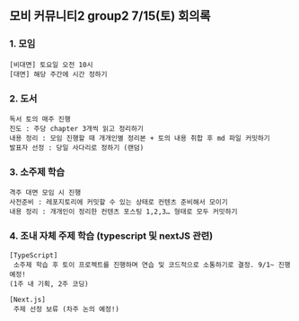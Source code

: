 ## 모비 커뮤니티2 group2 7/15(토) 회의록

### 1. 모임

    [비대면] 토요일 오전 10시
    [대면] 해당 주간에 시간 정하기

### 2. 도서

    독서 토의 매주 진행
    진도 : 주당 chapter 3개씩 읽고 정리하기
    내용 정리 : 모임 진행할 때 개개인별 정리본 + 토의 내용 취합 후 md 파일 커밋하기
    발표자 선정 : 당일 사다리로 정하기 (랜덤)

### 3. 소주제 학습

    격주 대면 모임 시 진행
    사전준비 : 레포지토리에 커밋할 수 있는 상태로 컨텐츠 준비해서 모이기
    내용 정리 : 개개인이 정리한 컨텐츠 포스팅 1,2,3… 형태로 모두 커밋하기

### 4. 조내 자체 주제 학습 (typescript 및 nextJS 관련)

    [TypeScript]
     소주제 학습 후 토이 프로젝트를 진행하며 연습 및 코드적으로 소통하기로 결정. 9/1~ 진행 예정!
    (1주 내 기획, 2주 코딩)

    [Next.js]
     주제 선정 보류 (차주 논의 예정!)
